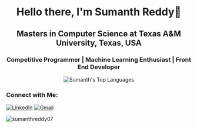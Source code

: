 <h1 align="center">Hello there, I'm Sumanth Reddy👋</h1>
<h2 align="center">Masters in Computer Science at Texas A&M University, Texas, USA</h2>

<h3 align="center">Competitive Programmer | Machine Learning Enthusiast | Front End Developer</h3>


<p align="center"> 
  <img src="https://github-readme-stats.vercel.app/api/top-langs/?username=sumanthreddy07&show_icons=true&layout=compact" alt="Sumanth's Top Languages">
</p>


<h3>Connect with Me:</h3>

[![LinkedIn](https://img.shields.io/badge/sumanthreddy07-0077b5?style=for-the-badge&logo=Linkedin&logoColor=white)](https://www.linkedin.com/in/sumanthreddy07/)
[![Gmail](https://img.shields.io/badge/kota.sumanthreddy@gmail.com-c71610?style=for-the-badge&logo=gmail&logoColor=white)](mailto:kota.sumanthreddy@gmail.com)

<img src="https://komarev.com/ghpvc/?username=sumanthreddy07&label=PROFILE%20VIEWS" alt="sumanthreddy07" />
